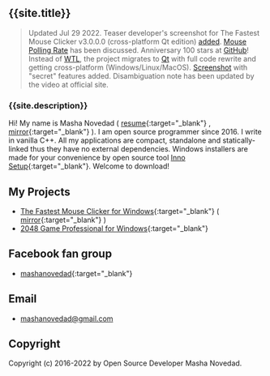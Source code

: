 ## {{site.title}}

> Updated Jul 29 2022. Teaser developer's screenshot for The Fastest Mouse Clicker v3.0.0.0 (cross-platform Qt edition) [added](https://windows-2048.github.io/The-Fastest-Mouse-Clicker-for-Windows/index.html#TheFastestMouseClickerQt). [Mouse Polling Rate](https://windows-2048.github.io/The-Fastest-Mouse-Clicker-for-Windows/index.html#Mouse_Polling_Rate) has been discussed. Anniversary 100 stars at [GitHub](https://github.com/windows-2048/The-Fastest-Mouse-Clicker-for-Windows)! Instead of [WTL](https://sourceforge.net/projects/wtl/), the project migrates to [Qt](https://www.qt.io/) with full code rewrite and getting cross-platform (Windows/Linux/MacOS). [Screenshot](https://github.com/windows-2048/The-Fastest-Mouse-Clicker-for-Windows) with "secret" features added. Disambiguation note has been updated by the video at official site.

### {{site.description}}

Hi! My name is Masha Novedad ( [resume](https://windows-2048.github.io/resume/){:target="_blank"} , [mirror](https://www.open-source.tech/mashanovedad/){:target="_blank"} ). I am open source programmer since 2016. I write in vanilla C++.
All my applications are compact, standalone and statically-linked thus they have no external dependencies.
Windows installers are made for your convenience by open source tool [Inno Setup](https://jrsoftware.org/isinfo.php){:target="_blank"}.
Welcome to download!

## My Projects

* [The Fastest Mouse Clicker for Windows](https://windows-2048.github.io/The-Fastest-Mouse-Clicker-for-Windows/){:target="_blank"} ( [mirror](https://www.open-source.tech/The-Fastest-Mouse-Clicker-for-Windows/){:target="_blank"} )
* [2048 Game Professional for Windows](https://github.com/windows-2048/2048-Game-Professional-for-Windows){:target="_blank"}

## Facebook fan group

* [mashanovedad](https://www.facebook.com/groups/mashanovedad){:target="_blank"}

## Email

* [mashanovedad@gmail.com](mailto:mashanovedad@gmail.com)

## Copyright

Copyright (c) 2016-2022 by Open Source Developer Masha Novedad.
